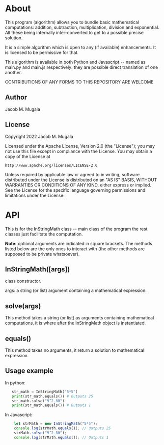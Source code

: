 # About
This program  (algorithm) allows you to bundle basic mathematical computations: addition, subtraction, multiplication, division and exponential. All these being internally inter-converted to get to a possible precise solution.

It is a simple algorithm which is open to any  (if available) enhancements. It is licensed to be permissive for that.

This algorithm is available in both Python and Javascript -- named as main.py and main.js respectively: they are possible direct translation of one another.

CONTRIBUTIONS OF ANY FORMS TO THIS REPOSITORY ARE WELCOME

## Author
Jacob M. Mugala

## License
Copyright 2022 Jacob M. Mugala

Licensed under the Apache License, Version 2.0 (the "License");
you may not use this file except in compliance with the License.
You may obtain a copy of the License at

    http://www.apache.org/licenses/LICENSE-2.0

Unless required by applicable law or agreed to in writing, software
distributed under the License is distributed on an "AS IS" BASIS,
WITHOUT WARRANTIES OR CONDITIONS OF ANY KIND, either express or implied.
See the License for the specific language governing permissions and
limitations under the License.

# API
This is for the InStringMath class -- main class of the program the rest classes just facilitate the computation.

__Note:__ optional arguments are indicated in square brackets. The methods listed below are the only ones to interact with (the other methods are supposed to be private whatsoever).

## InStringMath([args])
class constructor.

args: a string (or list) argument containing a mathematical expression.

## solve(args)
This method takes a string (or list) as arguments containing mathematical computations, it is where after the InStringMath object is instantiated.

## equals()
This method takes no arguments, it return a solution to mathematical expression.

## Usage example
In python:

 ```python
    str_math = InStringMath("5*5")
    print(str_math.equals()) # Outputs 25
    str_math.solve("9^2-80")
    print(str_math.equals()) # Outputs 1
```

In Javascript:

```javascript 
    let strMath = new InStringMath("5*5");
    console.log(strMath.equals()); // Outputs 25
    strMath.solve("9^2-80");
    console.log(strMath.equals()); // Outputs 1
```
